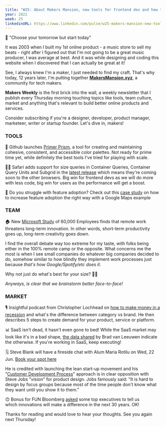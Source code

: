 ```yaml
---
title: "W25: About Makers Mansion, new tools for frontend dev and how to make money in a recession"
year: 2022
week: 25
linkedinURL: https://www.linkedin.com/pulse/w25-makers-mansion-new-tools-frontend-dev-how-make-money-raz-tirboaca
---
```


💬 "Choose your tomorrow but start today" 

It was 2003 when I built my 1st online product - a music store to sell my beats - right after I figured out that I'm not going to be a great music producer, I was average at best. And it was while designing and coding this website when I discovered that I can actually be great at it! 

See, I always knew I'm a maker, I just needed to find my craft. That's why today, 12 years later, I'm putting together [**MakersMansion.xyz**](https://makersmansion.xyz), a community for tech makers. 

 **Makers Weekly** is the first brick into the wall, a weekly newsletter that I publish every Thursday morning touching topics like tools, team culture, market and anything that's relevant to build better online products and services. 
 
 Consider subscribing if you're a designer, developer, product manager, marketeer, writer or startup founder. Let's dive in, makers!

### TOOLS
🎨 Github launches [Primer Prism](https://primer.style/prism/), a tool for creating and maintaining cohesive, consistent, and accessible color palettes. Not ready for prime time yet, while definitely the best tools I've tried for playing with scale.

🧑‍💻 Safari adds support for size queries in Container Queries, Container Query Units and Subgrid in the [latest release](https://developer.apple.com/documentation/safari-release-notes/safari-16-release-notes) which means they're coming soon to the other browsers. Big win for frontend devs as we will do more with less code, big win for users as the performance will get a boost.

🥁 Do you struggle with feature adoption? Check out this [case study](https://growth.design/case-studies/google-feature-adoption) on how to increase feature adoption the right way with a Google Maps example

### TEAM
🏠 New [Microsoft Study](https://www.nature.com/articles/s41562-021-01196-4) of 60,000 Employees finds that remote work threatens long-term innovation. In other words, short-term productivity goes up, long-term creativity goes down.

I find the overall debate way too extreme for my taste, with folks being either in the 100% remote camp or the opposite. What concerns me the most is when I see small companies do whatever big companies decided to do, somehow similar to how blindly they implement work processes just because *that's how Google/Spotify/etc does it*. 

Why not just do what's best for your size? 🤷‍♂️ 

*Anyways, is clear that we brainstorm better face-to-face!*

### MARKET 
🎙 Insightful podcast from Christopher Lochhead on [how to make money in a recession](https://podcasts.apple.com/es/podcast/lochhead-on-marketing/id1475593214?i=1000565109949) and what's the difference between category vs brand. He then describes 5 steps to create demand for your product, service or platform.

📊 SaaS isn't dead, it hasn't even gone to bed! While the SaaS market may look like it's in a bad shape, [the data shared](https://www.linkedin.com/posts/bradvanleeuwen_saas-saas-activity-6938187261746323456-ym0j/) by Brad van Leeuwen indicate the otherwise. If you're working in SaaS, keep executing!

🗓 Steve Blank will have a fireside chat with Alum Maria Rotilu on Wed, 22 Jun. [Book your spot here](https://www.sbs.ox.ac.uk/events/future-entrepreneurship-conversation-steve-blank-0)

He is credited with launching the lean start-up movement and his "[Customer Development Process](http://www.stanford.edu/group/e145/cgi-bin/winter/drupal/upload/handouts/Four_Steps.pdf)" approach is in clear opposition with Steve Jobs "*vision*" for product design. Jobs famously said: "It is hard to design by focus groups because most of the time people don't know what they want until you show it to them."

🙃 Bonus for FUN
Bloomberg [asked](https://www.bloomberg.com/news/articles/2022-06-10/goldman-citigroup-nasdaq-leaders-imagine-markets-in-2052) some top executives to tell us which innovations will make a difference in the next 30 years. OK! 

Thanks for reading and would love to hear your thoughts. See you again next Thursday!



